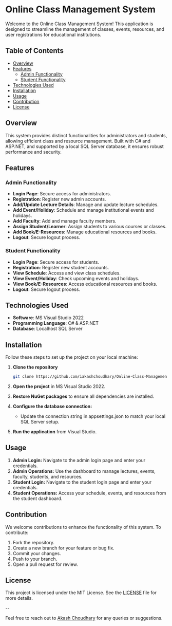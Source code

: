 # Online Class Management System

Welcome to the Online Class Management System! This application is designed to streamline the management of classes, events, resources, and user registrations for educational institutions.

## Table of Contents

- [Overview](#overview)
- [Features](#features)
  - [Admin Functionality](#admin-functionality)
  - [Student Functionality](#student-functionality)
- [Technologies Used](#technologies-used)
- [Installation](#installation)
- [Usage](#usage)
- [Contribution](#contribution)
- [License](#license)

## Overview

This system provides distinct functionalities for administrators and students, allowing efficient class and resource management. Built with C# and ASP.NET, and supported by a local SQL Server database, it ensures robust performance and security.

## Features

### Admin Functionality

- **Login Page**: Secure access for administrators.
- **Registration**: Register new admin accounts.
- **Add/Update Lecture Details**: Manage and update lecture schedules.
- **Add Event/Holiday**: Schedule and manage institutional events and holidays.
- **Add Faculty**: Add and manage faculty members.
- **Assign Student/Learner**: Assign students to various courses or classes.
- **Add Book/E-Resources**: Manage educational resources and books.
- **Logout**: Secure logout process.

### Student Functionality

- **Login Page**: Secure access for students.
- **Registration**: Register new student accounts.
- **View Schedule**: Access and view class schedules.
- **View Event/Holiday**: Check upcoming events and holidays.
- **View Book/E-Resources**: Access educational resources and books.
- **Logout**: Secure logout process.

## Technologies Used

- **Software**: MS Visual Studio 2022
- **Programming Language**: C# & ASP.NET
- **Database**: Localhost SQL Server

## Installation

Follow these steps to set up the project on your local machine:

1. **Clone the repository**

   ```bash
   git clone https://github.com/iakashchoudhary/Online-Class-Management-System.git

2. **Open the project** in MS Visual Studio 2022.

3. **Restore NuGet packages** to ensure all dependencies are installed.

4. **Configure the database connection:**

   - Update the connection string in appsettings.json to match your local SQL Server setup.

5. **Run the application** from Visual Studio.

## Usage

1. **Admin Login:** Navigate to the admin login page and enter your credentials.
2. **Admin Operations:** Use the dashboard to manage lectures, events, faculty, students, and resources.
3. **Student Login:** Navigate to the student login page and enter your credentials.
4. **Student Operations:** Access your schedule, events, and resources from the student dashboard.

## Contribution

We welcome contributions to enhance the functionality of this system. To contribute:

   1. Fork the repository.
   2. Create a new branch for your feature or bug fix.
   3. Commit your changes.
   4. Push to your branch.
   5. Open a pull request for review.

## License

This project is licensed under the MIT License. See the [LICENSE](LICENSE) file for more details.

--

Feel free to reach out to [Akash Choudhary](https://www.linkedin.com/in/iakashchoudhary/) for any queries or suggestions.
